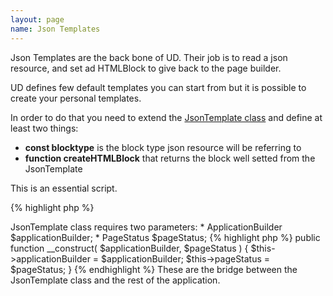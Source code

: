 ```yaml
---
layout: page
name: Json Templates
---
```


Json Templates are the back bone of UD. Their job is to read a json resource, and set ad HTMLBlock to give back to the page builder.

UD defines few default templates you can start from but it is possible to create your personal templates.

In order to do that you need to extend the <a href="https://github.com/fabiomattei/uglyduckling/blob/master/src/Common/Json/JsonTemplates/JsonTemplate.php">JsonTemplate class</a> and define at least two things:

* **const blocktype** is the block type json resource will be referring to
* **function createHTMLBlock** that returns the block well setted from the JsonTemplate

This is an essential script.

{% highlight php %}
<?php
use Fabiom\UglyDuckling\Common\Json\JsonTemplates\JsonTemplate;
use Fabiom\UglyDuckling\Custom\HTMLBlocks\HTMLBlockExample;

class JsonTemplateExample extends JsonTemplate {

    const blocktype = 'templatebuilderexample';

    /**
     * @return \Fabiom\UglyDuckling\Common\Blocks\EmptyHTMLBlock|HTMLBlockExample
     */
    public function createHTMLBlock() {
        return new HTMLBlockExample;
    }

}
{% endhighlight %}

The constructor of the base <a href="https://github.com/fabiomattei/uglyduckling/blob/master/src/Common/Json/JsonTemplates/JsonTemplate.php">JsonTemplate class</a> requires two parameters: 

* ApplicationBuilder $applicationBuilder;
* PageStatus $pageStatus;

{% highlight php %}
public function __construct( $applicationBuilder, $pageStatus ) {
    $this->applicationBuilder = $applicationBuilder;
    $this->pageStatus = $pageStatus;
}
{% endhighlight %}

These are the bridge between the JsonTemplate class and the rest of the application.



